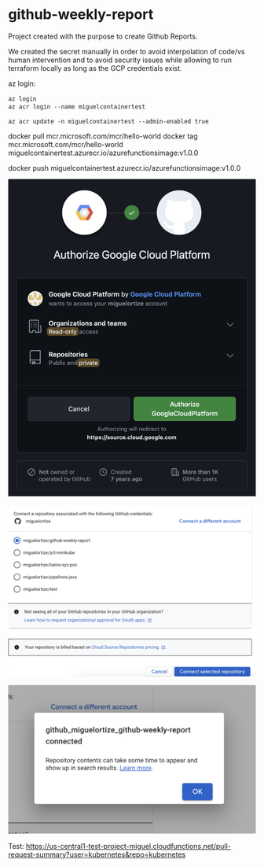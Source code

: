 # github-weekly-report
Project created with the purpose to create Github Reports.

We created the secret manually in order to avoid interpolation of code/vs human intervention and to avoid security issues while allowing to run terraform locally as long as the GCP credentials exist.

az login:

```
az login
az acr login --name miguelcontainertest
```

```
az acr update -n miguelcontainertest --admin-enabled true
```

docker pull mcr.microsoft.com/mcr/hello-world
docker tag mcr.microsoft.com/mcr/hello-world miguelcontainertest.azurecr.io/azurefunctionsimage:v1.0.0

docker push miguelcontainertest.azurecr.io/azurefunctionsimage:v1.0.0

![alt text](image.png)

![alt text](image-1.png)

![alt text](image-2.png)


Test:
https://us-central1-test-project-miguel.cloudfunctions.net/pull-request-summary?user=kubernetes&repo=kubernetes